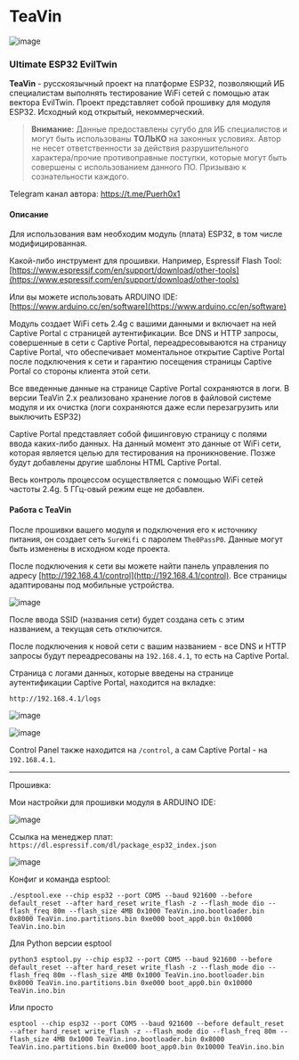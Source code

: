 # TeaVin

![image](https://github.com/Puerh0x1/TeaVin/assets/162372951/a4c1c4c0-6f32-4240-86c3-23f6e067605b)

### Ultimate ESP32 EvilTwin

**TeaVin** - русскоязычный проект на платформе ESP32, позволяющий ИБ специалистам выполнять тестирование WiFi сетей с помощью атак вектора EvilTwin. Проект представляет собой прошивку для модуля ESP32. Исходный код открытый, некоммерческий.



> **Внимание:** Данные предоставлены сугубо для ИБ специалистов и могут быть использованы **ТОЛЬКО** на законных условиях. Автор не несет ответственности за действия разрушительного характера/прочие противоправные поступки, которые могут быть совершены с использованием данного ПО. Призываю к сознательности каждого.

Telegram канал автора: https://t.me/Puerh0x1

#### Описание

Для использования вам необходим модуль (плата) ESP32, в том числе модифицированная.

Какой-либо инструмент для прошивки. Например, Espressif Flash Tool:
[https://www.espressif.com/en/support/download/other-tools](https://www.espressif.com/en/support/download/other-tools)

Или вы можете использовать ARDUINO IDE:
[https://www.arduino.cc/en/software](https://www.arduino.cc/en/software)

Модуль создает WiFi сеть 2.4g с вашими данными и включает на ней Captive Portal с страницей аутентификации. Все DNS и HTTP запросы, совершенные в сети с Captive Portal, переадресовываются на страницу Captive Portal, что обеспечивает моментальное открытие Captive Portal после подключения к сети и гарантию посещения страницы Captive Portal со стороны клиента этой сети.

Все введенные данные на странице Captive Portal сохраняются в логи. В версии TeaVin 2.x реализовано хранение логов в файловой системе модуля и их очистка (логи сохраняются даже если перезагрузить или выключить ESP32)

Captive Portal представляет собой фишинговую страницу с полями ввода каких-либо данных. На данный момент это данные от WiFi сети, которая является целью для тестирования на проникновение. Позже будут добавлены другие шаблоны HTML Captive Portal.

Весь контроль процессом осуществляется с помощью WiFi сетей частоты 2.4g. 5 ГГц-овый режим еще не добавлен.

#### Работа с TeaVin

После прошивки вашего модуля и подключения его к источнику питания, он создает сеть `SureWifi` с паролем `The0PassP0`. Данные могут быть изменены в исходном коде проекта.

После подключения к сети вы можете найти панель управления по адресу [http://192.168.4.1/control](http://192.168.4.1/control). Все страницы адаптированы под мобильные устройства.

![image](https://github.com/Puerh0x1/TeaVin/assets/162372951/2b563db9-51d0-4d27-8ab1-642649b88c20)

После ввода SSID (названия сети) будет создана сеть с этим названием, а текущая сеть отключится.

После подключения к новой сети с вашим названием - все DNS и HTTP запросы будут переадресованы на `192.168.4.1`, то есть на Captive Portal.

Страница с логами данных, которые введены на странице аутентификации Captive Portal, находится на вкладке:

`http://192.168.4.1/logs`

![image](https://github.com/Puerh0x1/TeaVin/assets/162372951/ca1a98e3-f682-4804-a9a4-562b7f0e60d2)

![image](https://github.com/Puerh0x1/TeaVin/assets/162372951/f8386562-4b24-47b6-b27a-160a58860b50)


Control Panel также находится на `/control`, а сам Captive Portal - на `192.168.4.1`.

---

Прошивка:

Мои настройки для прошивки модуля в ARDUINO IDE:

![image](https://github.com/Puerh0x1/TeaVin/assets/162372951/53c4d524-1b1a-4e94-a0bc-41cf61a58428)

Ссылка на менеджер плат:
`https://dl.espressif.com/dl/package_esp32_index.json`

![image](https://github.com/Puerh0x1/TeaVin/assets/162372951/f84afe0c-00c5-4293-94fa-560288e4f532)


Конфиг и команда esptool:

`./esptool.exe --chip esp32 --port COM5 --baud 921600 --before default_reset --after hard_reset write_flash -z --flash_mode dio --flash_freq 80m --flash_size 4MB 0x1000 TeaVin.ino.bootloader.bin 0x8000 TeaVin.ino.partitions.bin 0xe000 boot_app0.bin 0x10000 TeaVin.ino.bin`

Для Python версии esptool

`python3 esptool.py --chip esp32 --port COM5 --baud 921600 --before default_reset --after hard_reset write_flash -z --flash_mode dio --flash_freq 80m --flash_size 4MB 0x1000 TeaVin.ino.bootloader.bin 0x8000 TeaVin.ino.partitions.bin 0xe000 boot_app0.bin 0x10000 TeaVin.ino.bin`

Или просто

`esptool --chip esp32 --port COM5 --baud 921600 --before default_reset --after hard_reset write_flash -z --flash_mode dio --flash_freq 80m --flash_size 4MB 0x1000 TeaVin.ino.bootloader.bin 0x8000 TeaVin.ino.partitions.bin 0xe000 boot_app0.bin 0x10000 TeaVin.ino.bin`
